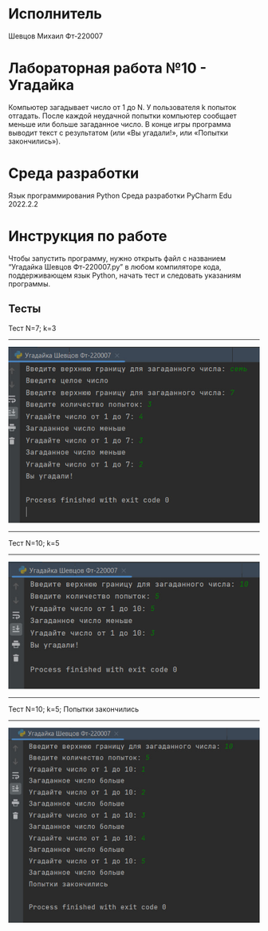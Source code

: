 
# Исполнитель
Шевцов Михаил
Фт-220007

# Лабораторная работа №10 - Угадайка
Компьютер загадывает число от 1 до N. У пользователя k попыток отгадать. После каждой неудачной попытки компьютер сообщает меньше или больше загаданное число. В конце игры программа выводит текст с результатом (или «Вы угадали!», или «Попытки закончились»).

# Среда разработки
Язык программирования Python
Среда разработки PyCharm Edu 2022.2.2

# Инструкция по работе
Чтобы запустить программу, нужно открыть файл с названием “Угадайка Шевцов Фт-220007.py” в любом компиляторе кода, поддерживающем язык Python, начать тест и следовать указаниям программы.

## Тесты
Тест N=7; k=3
___
![Тест_программы](photo_2_2023-11-20_18-40-42.jpg)
___
Тест N=10; k=5
___
![Тест_программы](photo_1_2023-11-20_18-40-42.jpg)
___
Тест N=10; k=5; Попытки закончились
___
![Тест_программы](photo_2023-11-20_18-49-11.jpg)


